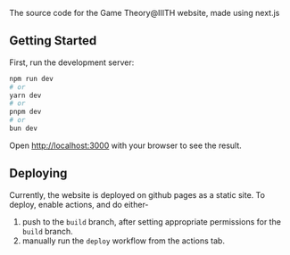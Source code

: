 The source code for the Game Theory@IIITH website, made using next.js

## Getting Started

First, run the development server:

```bash
npm run dev
# or
yarn dev
# or
pnpm dev
# or
bun dev
```

Open [http://localhost:3000](http://localhost:3000) with your browser to see the result.

## Deploying

Currently, the website is deployed on github pages as a static site. To deploy, enable actions, and do either-
1. push to the `build` branch, after setting appropriate permissions for the `build` branch.
2. manually run the `deploy` workflow from the actions tab.